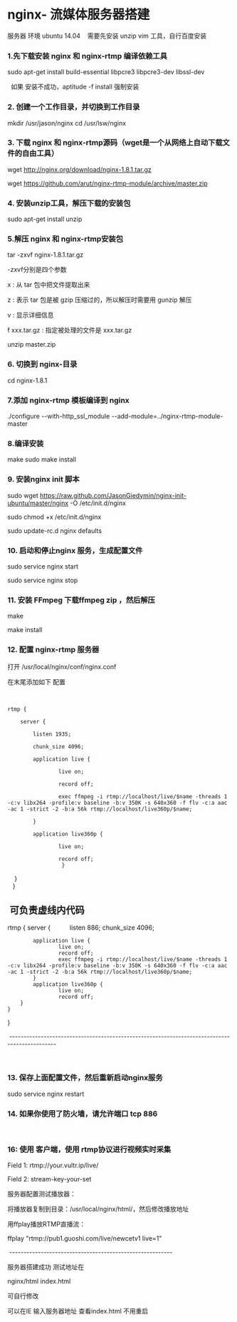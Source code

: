 # nginx- 流媒体服务器搭建

服务器 环境 ubuntu 14.04 
 
 需要先安装 unzip vim 工具，自行百度安装
 
### 1.先下载安装  nginx 和 nginx-rtmp 编译依赖工具


sudo apt-get install build-essential libpcre3 libpcre3-dev libssl-dev

 
如果 安装不成功，aptitude -f install 强制安装 
 


### 2. 创建一个工作目录，并切换到工作目录

mkdir /usr/jason/nginx
cd /usr/lsw/nginx

### 3. 下载 nginx 和 nginx-rtmp源码（wget是一个从网络上自动下载文件的自由工具）

wget http://nginx.org/download/nginx-1.8.1.tar.gz

wget https://github.com/arut/nginx-rtmp-module/archive/master.zip

### 4. 安装unzip工具，解压下载的安装包

sudo apt-get install unzip

### 5.解压 nginx 和 nginx-rtmp安装包

tar -zxvf nginx-1.8.1.tar.gz

-zxvf分别是四个参数

x : 从 tar 包中把文件提取出来

z : 表示 tar 包是被 gzip 压缩过的，所以解压时需要用 gunzip 解压

v : 显示详细信息

f xxx.tar.gz :  指定被处理的文件是 xxx.tar.gz

unzip master.zip

### 6. 切换到 nginx-目录

cd nginx-1.8.1

### 7.添加 nginx-rtmp 模板编译到 nginx

./configure --with-http_ssl_module --add-module=../nginx-rtmp-module-master

### 8.编译安装 

make
sudo make install

### 9. 安装nginx init 脚本

sudo wget https://raw.github.com/JasonGiedymin/nginx-init-ubuntu/master/nginx -O /etc/init.d/nginx

sudo chmod +x /etc/init.d/nginx

sudo update-rc.d nginx defaults

### 10. 启动和停止nginx 服务，生成配置文件

sudo service nginx start

sudo service nginx stop

### 11. 安装 FFmpeg 下载ffmpeg zip ，然后解压

make

make install

### 12. 配置 nginx-rtmp 服务器

打开 /usr/local/nginx/conf/nginx.conf

在末尾添加如下 配置

 
 
    
    rtmp {
    
        server {
    
            listen 1935;
            
            chunk_size 4096;
            
            application live {
            
                    live on;
                    
                    record off;
                    
                    exec ffmpeg -i rtmp://localhost/live/$name -threads 1 -c:v libx264 -profile:v baseline -b:v 350K -s 640x360 -f flv -c:a aac -ac 1 -strict -2 -b:a 56k rtmp://localhost/live360p/$name;
                    
            }
            
            application live360p {
            
                    live on;
                    
                    record off;
                     }       
        }        
    }
    
 

 可负责虚线内代码
 ---------------------------------------------------------------------------
 
 rtmp {
    server {
            listen 886;
            chunk_size 4096;

            application live {
                    live on;
                    record off;
                    exec ffmpeg -i rtmp://localhost/live/$name -threads 1 -c:v libx264 -profile:v baseline -b:v 350K -s 640x360 -f flv -c:a aac -ac 1 -strict -2 -b:a 56k rtmp://localhost/live360p/$name;
            }
            application live360p {
                    live on;
                    record off;
        }
    }
}

 ----------------------------------------------------------------------------------------------
 


 
### 13. 保存上面配置文件，然后重新启动nginx服务

sudo service nginx restart

### 14. 如果你使用了防火墙，请允许端口 tcp 886
 
 
### 16: 使用 客户端，使用 rtmp协议进行视频实时采集

Field 1: rtmp://your.vultr.ip/live/

Field 2: stream-key-your-set


服务器配置测试播放器：

将播放器复制到目录：/usr/local/nginx/html/，然后修改播放地址

用ffplay播放RTMP直播流：

ffplay "rtmp://pub1.guoshi.com/live/newcetv1 live=1"



 ---------------------------------------------------------
 
 服务器搭建成功 测试地址在 
 
 nginx/html  index.html 
 
 可自行修改 
 
 可以在IE 输入服务器地址 查看index.html 
 不用重启
 
 

